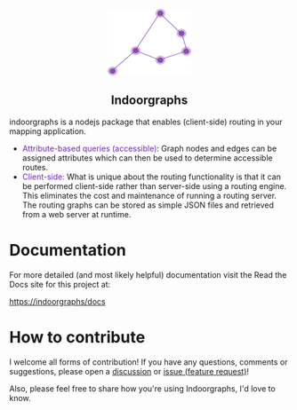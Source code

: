 <p align="center">
<img src="./src/images/graph.png" alt="Description" width="150" height="120">
</p>

<h2 align="center">Indoorgraphs</h2>


indoorgraphs is a nodejs package that enables (client-side) routing in your mapping application.

- <span style="color: rgb(112, 38, 185);">Attribute-based queries (accessible)</span>: Graph nodes and edges can be assigned attributes which can then be used to determine accessible routes.
- <span style="color: rgb(112, 38, 185);">Client-side:</span> What is unique about the routing functionality is that it can be performed client-side rather than server-side using a routing engine. This eliminates the cost and maintenance of running a routing server. The routing graphs can be stored as simple JSON files and retrieved from a web server at runtime.

# Documentation

For more detailed (and most likely helpful) documentation visit the Read the Docs site for this project at:

[https://indoorgraphs/docs](home.md)


# How to contribute
I welcome all forms of contribution! If you have any questions, comments or suggestions, please open a [discussion](https://github.com/dmenneck/routing-package/discussions/new/choose) or [issue (feature request)](https://github.com/dmenneck/routing-package/issues/new/choose)!

Also, please feel free to share how you're using Indoorgraphs, I'd love to know. 
